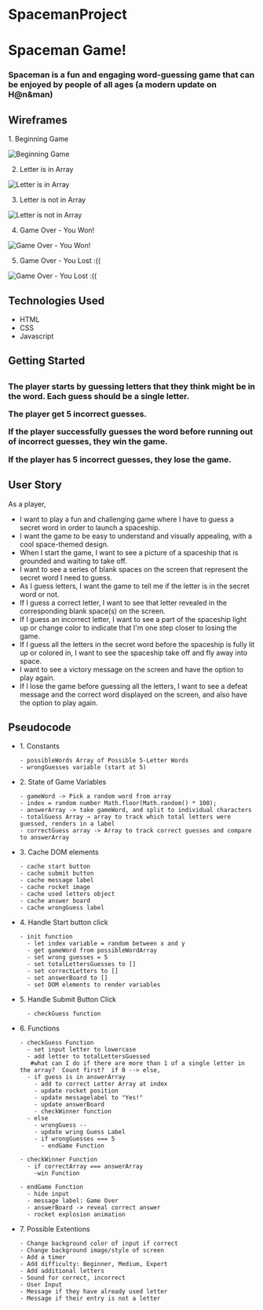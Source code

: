 # SpacemanProject

<h1>Spaceman Game!</h1>

<h3>Spaceman is a fun and engaging word-guessing game that can be enjoyed by people of all ages (a modern update on H@n&man)</h3>

<h2>Wireframes</h2>
1. Beginning Game <br>

![Beginning Game](https://i.imgur.com/XkQOamp.png)

2. Letter is in Array

![Letter is in Array](https://i.imgur.com/nj2mLSq_d.jpg?maxwidth=520&shape=thumb&fidelity=high)

3. Letter is not in Array 

![Letter is not in Array](https://i.imgur.com/3OEfXD9.png)

4. Game Over - You Won!

![Game Over - You Won!](https://i.imgur.com/IpeuexH.png)

5. Game Over - You Lost :((

![Game Over - You Lost :((](https://i.imgur.com/gSSbGiv.png)

<h2>Technologies Used</h2>

<ul>
  <li>HTML</li>
  <li>CSS</li>
  <li>Javascript</li>
 </ul>

<h2>Getting Started<h2>
<h3>The player starts by guessing letters that they think might be in the word. Each guess should be a single letter.

The player get 5 incorrect guesses.

If the player successfully guesses the word before running out of incorrect guesses, they win the game.

  If the player has 5 incorrect guesses, they lose the game. </h3>
  
<h2>User Story</h2>

As a player, 
<ul>
  <li>I want to play a fun and challenging game where I have to guess a secret word in order to launch a spaceship.</li>
  <li>I want the game to be easy to understand and visually appealing, with a cool space-themed design.</li>
  <li>When I start the game, I want to see a picture of a spaceship that is grounded and waiting to take off.</li>
  <li>I want to see a series of blank spaces on the screen that represent the secret word I need to guess.</li>
  <li>As I guess letters, I want the game to tell me if the letter is in the secret word or not.</li>
  <li>If I guess a correct letter, I want to see that letter revealed in the corresponding blank space(s) on the screen.</li>
  <li>If I guess an incorrect letter, I want to see a part of the spaceship light up or change color to indicate that I'm one step closer to losing the game.</li>
  <li>If I guess all the letters in the secret word before the spaceship is fully lit up or colored in, I want to see the spaceship take off and fly away into space.</li>
  <li>I want to see a victory message on the screen and have the option to play again.</li>
  <li>If I lose the game before guessing all the letters, I want to see a defeat message and the correct word displayed on the screen, and also have the option to play again.</li>
 </ul>
 
<h2>Pseudocode</h2>
  
<ul>
  <li>1. Constants</li>
    
    - possibleWords Array of Possible 5-Letter Words
    - wrongGuesses variable (start at 5)

  
  <li>2. State of Game Variables </li>
      
    - gameWord -> Pick a random word from array
    - index = random number Math.floor(Math.random() * 100);
    - answerArray -> take gameWord, and split to individual characters
    - totalGuess Array → array to track which total letters were guessed, renders in a label
    - correctGuess array -> Array to track correct guesses and compare to answerArray
  
  <li>3. Cache DOM elements</li>
      
    - cache start button
    - cache submit button
    - cache message label
    - cache rocket image
    - cache used letters object
    - cache answer board
    - cache wrongGuess label
  
  <li>4. Handle Start button click</li>
  
    - init function
      - let index variable = random between x and y
      - get gameWord from possibleWordArray
      - set wrong guesses = 5
      - set totalLettersGuesses to []
      - set correctLetters to []
      - set answerBoard to []
      - set DOM elements to render variables
  
  <li>5. Handle Submit Button Click</li>
      
      - checkGuess function
  
  <li>6. Functions</li>
    
    - checkGuess Function
      - set input letter to lowercase
      - add letter to totalLettersGuessed
       #what can I do if there are more than 1 of a single letter in the array?  Count first?  if 0 --> else, 
      - if guess is in answerArray
        - add to correct Letter Array at index
        - update rocket position
        - update messagelabel to "Yes!"
        - update answerBoard
        - checkWinner function
      - else
        - wrongGuess --
        - update wring Guess Label
        - if wrongGuesses === 5
          - endGame Function
  
    - checkWinner Function
      - if correctArray === answerArray
        -win Function

    - endGame Function
      - hide input
      - message label: Game Over
      - answerBoard -> reveal correct answer
      - rocket explosion animation
      
      
  <li>7. Possible Extentions</li>
   
    - Change background color of input if correct
    - Change background image/style of screen
    - Add a timer
    - Add difficulty: Beginner, Medium, Expert
    - Add additional letters
    - Sound for correct, incorrect
    - User Input
    - Message if they have already used letter
    - Message if their entry is not a letter
